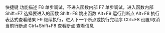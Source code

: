 快捷键 功能描述
F8 单步调试，不进入函数内部
F7 单步调试，进入函数内部
Shift+F7 选择要进入的函数
Shift+F8 跳出函数
Alt+F9 运行到断点
Alt+F8 执行表达式查看结果
F9 继续执行，进入下一个断点或执行完程序
Ctrl+F8 设置/取消当前行断点
Ctrl+Shift+F8 查看断点
查看信息